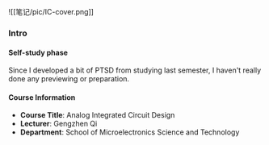 ![[笔记/pic/IC-cover.png]]

### Intro

#### Self-study phase

Since I developed a bit of PTSD from studying last semester, I haven't really done any previewing or preparation.

#### Course Information

- **Course Title**: Analog Integrated Circuit Design
- **Lecturer**: Gengzhen Qi
- **Department**: School of Microelectronics Science and Technology
